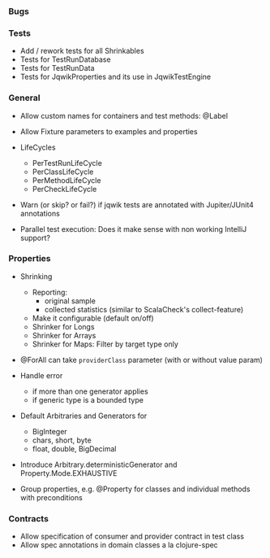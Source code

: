 ### Bugs

### Tests

- Add / rework tests for all Shrinkables 
- Tests for TestRunDatabase
- Tests for TestRunData
- Tests for JqwikProperties and its use in JqwikTestEngine

### General

- Allow custom names for containers and test methods: @Label

- Allow Fixture parameters to examples and properties

- LifeCycles
  - PerTestRunLifeCycle
  - PerClassLifeCycle
  - PerMethodLifeCycle
  - PerCheckLifeCycle

- Warn (or skip? or fail?) if jqwik tests are annotated with Jupiter/JUnit4 annotations

- Parallel test execution: Does it make sense with non working IntelliJ support?

### Properties

- Shrinking
  - Reporting:
    - original sample
    - collected statistics (similar to ScalaCheck's collect-feature)
  - Make it configurable (default on/off)
  - Shrinker for Longs
  - Shrinker for Arrays
  - Shrinker for Maps: Filter by target type only

- @ForAll can take `providerClass` parameter (with or without value param)

- Handle error 
  - if more than one generator applies
  - if generic type is a bounded type

- Default Arbitraries and Generators for
  - BigInteger
  - chars, short, byte
  - float, double, BigDecimal
  
- Introduce Arbitrary.deterministicGenerator and Property.Mode.EXHAUSTIVE

- Group properties, e.g. @Property for classes and individual methods with preconditions

### Contracts

- Allow specification of consumer and provider contract in test class
- Allow spec annotations in domain classes a la clojure-spec
